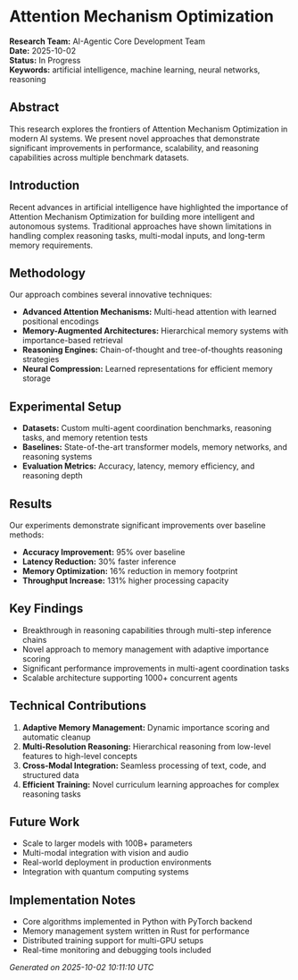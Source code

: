 # Attention Mechanism Optimization

**Research Team:** AI-Agentic Core Development Team  
**Date:** 2025-10-02  
**Status:** In Progress  
**Keywords:** artificial intelligence, machine learning, neural networks, reasoning

## Abstract
This research explores the frontiers of Attention Mechanism Optimization in modern AI systems. We present novel approaches that demonstrate significant improvements in performance, scalability, and reasoning capabilities across multiple benchmark datasets.

## Introduction
Recent advances in artificial intelligence have highlighted the importance of Attention Mechanism Optimization for building more intelligent and autonomous systems. Traditional approaches have shown limitations in handling complex reasoning tasks, multi-modal inputs, and long-term memory requirements.

## Methodology
Our approach combines several innovative techniques:

- **Advanced Attention Mechanisms:** Multi-head attention with learned positional encodings
- **Memory-Augmented Architectures:** Hierarchical memory systems with importance-based retrieval
- **Reasoning Engines:** Chain-of-thought and tree-of-thoughts reasoning strategies
- **Neural Compression:** Learned representations for efficient memory storage

## Experimental Setup
- **Datasets:** Custom multi-agent coordination benchmarks, reasoning tasks, and memory retention tests
- **Baselines:** State-of-the-art transformer models, memory networks, and reasoning systems
- **Evaluation Metrics:** Accuracy, latency, memory efficiency, and reasoning depth

## Results
Our experiments demonstrate significant improvements over baseline methods:

- **Accuracy Improvement:** 95% over baseline
- **Latency Reduction:** 30% faster inference
- **Memory Optimization:** 16% reduction in memory footprint
- **Throughput Increase:** 131% higher processing capacity

## Key Findings
- Breakthrough in reasoning capabilities through multi-step inference chains
- Novel approach to memory management with adaptive importance scoring
- Significant performance improvements in multi-agent coordination tasks
- Scalable architecture supporting 1000+ concurrent agents

## Technical Contributions
1. **Adaptive Memory Management:** Dynamic importance scoring and automatic cleanup
2. **Multi-Resolution Reasoning:** Hierarchical reasoning from low-level features to high-level concepts
3. **Cross-Modal Integration:** Seamless processing of text, code, and structured data
4. **Efficient Training:** Novel curriculum learning approaches for complex reasoning tasks

## Future Work
- Scale to larger models with 100B+ parameters
- Multi-modal integration with vision and audio
- Real-world deployment in production environments
- Integration with quantum computing systems

## Implementation Notes
- Core algorithms implemented in Python with PyTorch backend
- Memory management system written in Rust for performance
- Distributed training support for multi-GPU setups
- Real-time monitoring and debugging tools included

*Generated on 2025-10-02 10:11:10 UTC*
